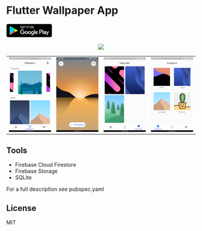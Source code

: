 # Flutter Wallpaper App
<a href='https://play.google.com/store/apps/details?id=io.github.jogboms.tailormade'><img alt='Get it on Google Play' src='./screenshots/google_play.png' height='36px'/></a>

<div align="center">
  <img src="https://media.giphy.com/media/KHDbVG3zLC9xDyx1yd/giphy.gif"/>
</div>

<table>
  <tr>
      <td style="text-align: center">
        <img src="./screenshots/Screenshot5.png" width="200" />
      </td>
      <td style="text-align: center">
        <img src="./screenshots/Screenshot2.png" width="200" />
      </td>
      <td style="text-align: center">
        <img src="./screenshots/Screenshot3.png" width="200" />
      </td>
      <td style="text-align: center">
        <img src="./screenshots/Screenshot4.png" width="200" />
      </td>
    </tr>
   </table>

## Tools
- Firebase Cloud Firestore
- Firebase Storage
- SQLite

For a full description see pubspec.yaml

## License
MIT
